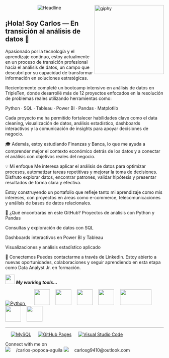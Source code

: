 [<img align='right' src="https://media.giphy.com/media/M9gbBd9nbDrOTu1Mqx/giphy.gif" width="220" alt="giphy">](https://t.me/voko_aleksey)

<div>
    <div align=center>
    </div>
    <div align=center>
        <img src="https://readme-typing-svg.herokuapp.com?color=%236FDA44&size=32&center=true&vCenter=true&width=600&height=50&lines=Hola+soy+Carlos+%F0%9F%91%8B;Data+Analyst+Jr" alt="Headline" />
    </div>






## ¡Hola! Soy Carlos — En transición al análisis de datos 👋

Apasionado por la tecnología y el aprendizaje continuo, estoy actualmente en un proceso de transición profesional hacia el análisis de datos, un campo que descubrí por su capacidad de transformar información en soluciones estratégicas.

Recientemente completé un bootcamp intensivo en análisis de datos en TripleTen, donde desarrollé más de 12 proyectos enfocados en la resolución de problemas reales utilizando herramientas como:

Python · SQL · Tableau · Power BI · Pandas · Matplotlib

Cada proyecto me ha permitido fortalecer habilidades clave como el data cleaning, visualización de datos, análisis estadístico, dashboards interactivos y la comunicación de insights para apoyar decisiones de negocio.

🎓 Además, estoy estudiando Finanzas y Banca, lo que me ayuda a comprender mejor el contexto económico detrás de los datos y a conectar el análisis con objetivos reales del negocio.

💡 Mi enfoque
Me interesa aplicar el análisis de datos para optimizar procesos, automatizar tareas repetitivas y mejorar la toma de decisiones. Disfruto explorar datos, encontrar patrones, validar hipótesis y presentar resultados de forma clara y efectiva.

Estoy construyendo un portafolio que refleje tanto mi aprendizaje como mis intereses, con proyectos en áreas como e-commerce, telecomunicaciones y análisis de bases de datos relacionales.

📁 ¿Qué encontrarás en este GitHub?
Proyectos de análisis con Python y Pandas

Consultas y exploración de datos con SQL

Dashboards interactivos en Power BI y Tableau

Visualizaciones y análisis estadístico aplicado

🤝 Conectemos
Puedes contactarme a través de LinkedIn.
Estoy abierto a nuevas oportunidades, colaboraciones y seguir aprendiendo en esta etapa como Data Analyst Jr. en formación.


<img src="https://media.giphy.com/media/iY8CRBdQXODJSCERIr/giphy.gif" width="30px">&nbsp;***My working tools...***
<p align="left">


  <a href="https://python.org/">
    <img alt="Python" src="https://img.shields.io/badge/Python-FFD43B?style=for-the-badge&logo=python&logoColor=darkgreen"/>
  </a>
  &emsp;
  <code> <img height="50" src="https://www.vectorlogo.zone/logos/jupyter/jupyter-ar21.svg"> </code>
  <code> <img height="50" src="https://www.vectorlogo.zone/logos/w3_html5/w3_html5-ar21.svg"> </code>
  <code> <img height="50" src="https://www.vectorlogo.zone/logos/mysql/mysql-ar21.svg"> </code>
  <code> <img height="50" src="https://www.vectorlogo.zone/logos/sqlite/sqlite-ar21.svg"> </code>
  <code> <img height="50" src="https://matplotlib.org/2.2.5/_images/sphx_glr_logos2_001.png" width='100'> </code>
  <code> <img height="50" src="https://upload.wikimedia.org/wikipedia/commons/thumb/e/ed/Pandas_logo.svg/768px-Pandas_logo.svg.png"> </code>
  <code> <img height="50" src="https://www.vectorlogo.zone/logos/numpy/numpy-ar21.svg"> </code>
  <hr>
  <p align="left">
  &emsp;
    <a href="https://www.mysql.com/"><img alt="MySQL" src="https://img.shields.io/badge/MySQL-00000F?style=for-the-badge&logo=mysql&logoColor=white"></a>
      &emsp;
    <a href="https://www.github.com"><img alt="GitHub Pages" src="https://img.shields.io/badge/GitHub-100000?style=for-the-badge&logo=github&logoColor=white"></a>
  &emsp;
      <a href="#"><img alt="Visual Studio Code" src="https://img.shields.io/badge/Visual_Studio_Code-0078D4?style=for-the-badge&logo=visual%20studio%20code&logoColor=white"></a>
  &emsp;




 <p>Connect with me on
<br>	
<a target="_blank" href="https://www.linkedin.com/in/ahmadshaikhk/"><img src="https://img.shields.io/badge/-LinkedIn-0077B5?style=for-the-badge&logo=Linkedin&logoColor=white"></img></a>
&emsp;/carlos-popoca-aguila
<a target="_blank" href="mailto:carlosg9410outlook.com.com"
><img src="https://img.shields.io/badge/-Gmail-D14836?style=for-the-badge&logo=Gmail&logoColor=white"></img></a>
&emsp;carlosg9410@outlook.com






